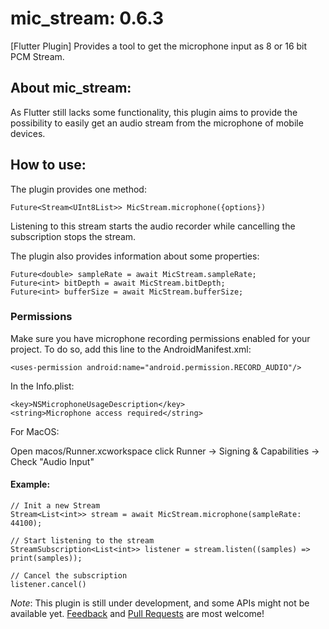 # mic_stream: 0.6.3

[Flutter Plugin]
Provides a tool to get the microphone input as 8 or 16 bit PCM Stream.

## About mic_stream:

As Flutter still lacks some functionality, this plugin aims to provide the possibility to easily get an audio stream from the microphone of mobile devices.

## How to use:

The plugin provides one method:

`Future<Stream<UInt8List>> MicStream.microphone({options})`

Listening to this stream starts the audio recorder
while cancelling the subscription stops the stream.

The plugin also provides information about some properties:

```
Future<double> sampleRate = await MicStream.sampleRate;
Future<int> bitDepth = await MicStream.bitDepth;
Future<int> bufferSize = await MicStream.bufferSize;
```

### Permissions

Make sure you have microphone recording permissions enabled for your project.
To do so, add this line to the AndroidManifest.xml:

`<uses-permission android:name="android.permission.RECORD_AUDIO"/>`

In the Info.plist:

```
<key>NSMicrophoneUsageDescription</key>
<string>Microphone access required</string>
```


For MacOS:

Open macos/Runner.xcworkspace
click Runner -> Signing & Capabilities -> Check "Audio Input"

#### Example:

```
// Init a new Stream
Stream<List<int>> stream = await MicStream.microphone(sampleRate: 44100);

// Start listening to the stream
StreamSubscription<List<int>> listener = stream.listen((samples) => print(samples));
```

```
// Cancel the subscription
listener.cancel()
```

*Note*: This plugin is still under development, and some APIs might not be available yet.
[Feedback](https://github.com/anarchuser/mic_stream/issues) and
[Pull Requests](https://github.com/anarchuser/mic_stream/pulls) are most welcome!
